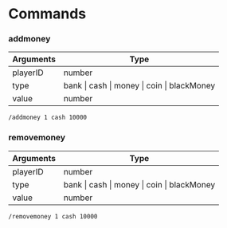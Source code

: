# Commands

### addmoney

| Arguments | Type                                        |
| --------- | ------------------------------------------- |
| playerID  | number                                      |
| type      | bank \| cash \| money \| coin \| blackMoney |
| value     | number                                      |

```
/addmoney 1 cash 10000
```

### removemoney

| Arguments | Type                                        |
| --------- | ------------------------------------------- |
| playerID  | number                                      |
| type      | bank \| cash \| money \| coin \| blackMoney |
| value     | number                                      |

```
/removemoney 1 cash 10000
```

